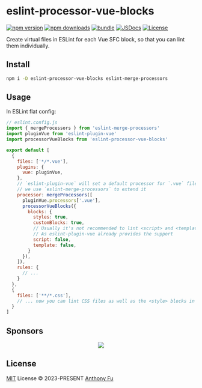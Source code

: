 # eslint-processor-vue-blocks

[![npm version][npm-version-src]][npm-version-href]
[![npm downloads][npm-downloads-src]][npm-downloads-href]
[![bundle][bundle-src]][bundle-href]
[![JSDocs][jsdocs-src]][jsdocs-href]
[![License][license-src]][license-href]

Create virtual files in ESLint for each Vue SFC block, so that you can lint them individually.

## Install

```bash
npm i -D eslint-processor-vue-blocks eslint-merge-processors
```

## Usage

In ESLint flat config:

```js
// eslint.config.js
import { mergeProcessors } from 'eslint-merge-processors'
import pluginVue from 'eslint-plugin-vue'
import processorVueBlocks from 'eslint-processor-vue-blocks'

export default [
  {
    files: ['*/*.vue'],
    plugins: {
      vue: pluginVue,
    },
    // `eslint-plugin-vue` will set a default processor for `.vue` files
    // we use `eslint-merge-processors` to extend it
    processor: mergeProcessors([
      pluginVue.processors['.vue'],
      processorVueBlocks({
        blocks: {
          styles: true,
          customBlocks: true,
          // Usually it's not recommended to lint <script> and <template>
          // As eslint-plugin-vue already provides the support
          script: false,
          template: false,
        }
      }),
    ]),
    rules: {
      // ...
    }
  },
  {
    files: ['**/*.css'],
    // ... now you can lint CSS files as well as the <style> blocks in Vue SFCs
  }
]
```

## Sponsors

<p align="center">
  <a href="https://cdn.jsdelivr.net/gh/antfu/static/sponsors.svg">
    <img src='https://cdn.jsdelivr.net/gh/antfu/static/sponsors.svg'/>
  </a>
</p>

## License

[MIT](./LICENSE) License © 2023-PRESENT [Anthony Fu](https://github.com/antfu)

<!-- Badges -->

[npm-version-src]: https://img.shields.io/npm/v/eslint-processor-vue-blocks?style=flat&colorA=080f12&colorB=1fa669
[npm-version-href]: https://npmjs.com/package/eslint-processor-vue-blocks
[npm-downloads-src]: https://img.shields.io/npm/dm/eslint-processor-vue-blocks?style=flat&colorA=080f12&colorB=1fa669
[npm-downloads-href]: https://npmjs.com/package/eslint-processor-vue-blocks
[bundle-src]: https://img.shields.io/bundlephobia/minzip/eslint-processor-vue-blocks?style=flat&colorA=080f12&colorB=1fa669&label=minzip
[bundle-href]: https://bundlephobia.com/result?p=eslint-processor-vue-blocks
[license-src]: https://img.shields.io/github/license/antfu/eslint-processor-vue-blocks.svg?style=flat&colorA=080f12&colorB=1fa669
[license-href]: https://github.com/antfu/eslint-processor-vue-blocks/blob/main/LICENSE
[jsdocs-src]: https://img.shields.io/badge/jsdocs-reference-080f12?style=flat&colorA=080f12&colorB=1fa669
[jsdocs-href]: https://www.jsdocs.io/package/eslint-processor-vue-blocks
